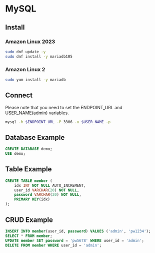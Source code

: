 # MySQL
## Install
### Amazon Linux 2023
``` bash
sudo dnf update -y
sudo dnf install -y mariadb105
```
### Amazon Linux 2
``` bash
sudo yum install -y mariadb
```
## Connect
Please note that you need to set the ENDPOINT_URL and USER_NAME(admin) variables.
``` bash
mysql -h $ENDPOINT_URL -P 3306 -u $USER_NAME -p
```
## Database Example
``` sql
CREATE DATABASE demo;
USE demo;
```
## Table Example
``` sql
CREATE TABLE member (
	idx INT NOT NULL AUTO_INCREMENT,
	user_id VARCHAR(20) NOT NULL,
	password VARCHAR(20) NOT NULL,
	PRIMARY KEY(idx)
);
```
## CRUD Example
``` sql
INSERT INTO member(user_id, password) VALUES ('admin', 'pw1234');
SELECT * FROM member;
UPDATE member SET password = 'pw5678' WHERE user_id = 'admin';
DELETE FROM member WHERE user_id = 'admin';
```